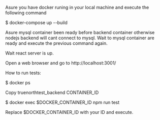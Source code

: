 Asure you have docker runing in your local machine and execute the following command 

$ docker-compose up --build

Asure mysql container been ready before backend container otherwise nodejs backend will cant connect to mysql. Wait to mysql container are ready and execute the previous command again.

Wait react server is up.

Open a web browser and go to http://localhost:3001/

How to run tests:

$ docker ps

Copy truenorthtest_backend CONTAINER_ID

$ docker exec $DOCKER_CONTAINER_ID npm run test

Replace $DOCKER_CONTAINER_ID with your ID and execute.


